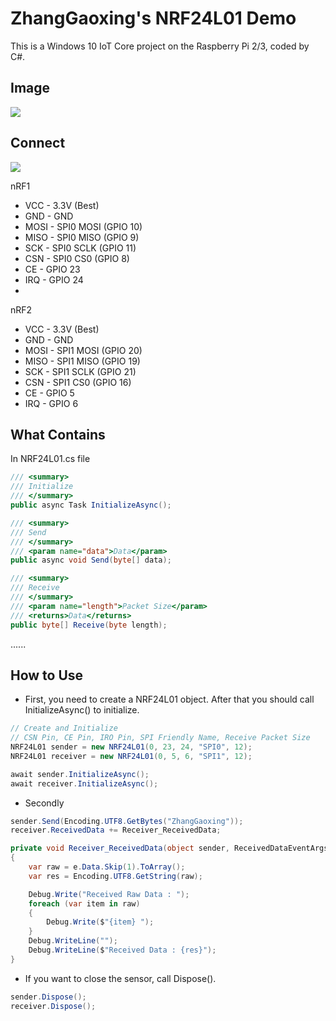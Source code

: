 # ZhangGaoxing's NRF24L01 Demo
This is a Windows 10 IoT Core project on the Raspberry Pi 2/3, coded by C#.

## Image
![](https://raw.githubusercontent.com/ZhangGaoxing/windows-iot-demo/master/NRF24L01/img.png)

## Connect
![](https://raw.githubusercontent.com/ZhangGaoxing/windows-iot-demo/master/NRF24L01/NRF_bb.jpg)

nRF1
* VCC - 3.3V (Best)
* GND - GND
* MOSI - SPI0 MOSI (GPIO 10)
* MISO - SPI0 MISO (GPIO 9)
* SCK - SPI0 SCLK (GPIO 11)
* CSN - SPI0 CS0 (GPIO 8)
* CE - GPIO 23
* IRQ - GPIO 24
* 
nRF2
* VCC - 3.3V (Best)
* GND - GND
* MOSI - SPI1 MOSI (GPIO 20)
* MISO - SPI1 MISO (GPIO 19)
* SCK - SPI1 SCLK (GPIO 21)
* CSN - SPI1 CS0 (GPIO 16)
* CE - GPIO 5
* IRQ - GPIO 6

## What Contains
In NRF24L01.cs file
```C#
/// <summary>
/// Initialize
/// </summary>
public async Task InitializeAsync();

/// <summary>
/// Send
/// </summary>
/// <param name="data">Data</param>
public async void Send(byte[] data);

/// <summary>
/// Receive
/// </summary>
/// <param name="length">Packet Size</param>
/// <returns>Data</returns>
public byte[] Receive(byte length);
```
......

## How to Use
* First, you need to create a NRF24L01 object. After that you should call InitializeAsync() to initialize.
```C#
// Create and Initialize
// CSN Pin, CE Pin, IRO Pin, SPI Friendly Name, Receive Packet Size
NRF24L01 sender = new NRF24L01(0, 23, 24, "SPI0", 12);
NRF24L01 receiver = new NRF24L01(0, 5, 6, "SPI1", 12);

await sender.InitializeAsync();
await receiver.InitializeAsync();
```
* Secondly
```C#
sender.Send(Encoding.UTF8.GetBytes("ZhangGaoxing"));
receiver.ReceivedData += Receiver_ReceivedData;

private void Receiver_ReceivedData(object sender, ReceivedDataEventArgs e)
{
    var raw = e.Data.Skip(1).ToArray();
    var res = Encoding.UTF8.GetString(raw);

    Debug.Write("Received Raw Data : ");
    foreach (var item in raw)
    {
        Debug.Write($"{item} ");
    }
    Debug.WriteLine("");
    Debug.WriteLine($"Received Data : {res}");
}
```
* If you want to close the sensor, call Dispose().
```C#
sender.Dispose();
receiver.Dispose();
```
